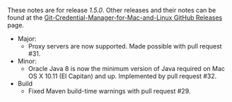 These notes are for release *1.5.0*.  Other releases and their notes can be found at the [Git-Credential-Manager-for-Mac-and-Linux GitHub Releases](https://github.com/Microsoft/Git-Credential-Manager-for-Mac-and-Linux/releases) page.

* Major:
    * Proxy servers are now supported.  Made possible with pull request #31.
* Minor:
    * Oracle Java 8 is now the minimum version of Java required on Mac OS X 10.11 (El Capitan) and up.  Implemented by pull request #32.
* Build
    * Fixed Maven build-time warnings with pull request #29.
